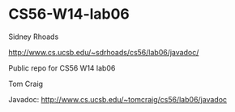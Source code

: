 CS56-W14-lab06
==============
Sidney Rhoads

http://www.cs.ucsb.edu/~sdrhoads/cs56/lab06/javadoc/

Public repo for CS56 W14 lab06

Tom Craig

Javadoc:
http://www.cs.ucsb.edu/~tomcraig/cs56/lab06/javadoc
